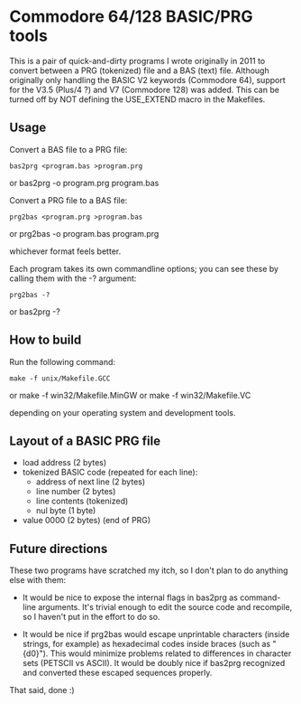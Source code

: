 Commodore 64/128 BASIC/PRG tools
================================

This is a pair of quick-and-dirty programs I wrote originally in 2011 to
convert between a PRG (tokenized) file and a BAS (text) file. Although
originally only handling the BASIC V2 keywords (Commodore 64), support 
for the V3.5 (Plus/4 ?) and V7 (Commodore 128) was added. This can be
turned off by NOT defining the USE_EXTEND macro in the Makefiles.


Usage
-----

Convert a BAS file to a PRG file:

    bas2prg <program.bas >program.prg
or
    bas2prg -o program.prg program.bas

Convert a PRG file to a BAS file:

    prg2bas <program.prg >program.bas
or
    prg2bas -o program.bas program.prg

whichever format feels better.

Each program takes its own commandline options; you can see these by calling
them with the -? argument:

    prg2bas -?
or
    bas2prg -?


How to build
------------

Run the following command:

    make -f unix/Makefile.GCC
or
    make -f win32/Makefile.MinGW
or
    make -f win32/Makefile.VC

depending on your operating system and development tools.


Layout of a BASIC PRG file
--------------------------

* load address (2 bytes)
* tokenized BASIC code (repeated for each line):
  * address of next line (2 bytes)
  * line number (2 bytes)
  * line contents (tokenized)
  * nul byte (1 byte)
* value 0000 (2 bytes) (end of PRG)


Future directions
-----------------

These two programs have scratched my itch, so I don't plan to do anything else
with them:

- It would be nice to expose the internal flags in bas2prg as command-line
  arguments. It's trivial enough to edit the source code and recompile, so I
  haven't put in the effort to do so.

- It would be nice if prg2bas would escape unprintable characters (inside
  strings, for example) as hexadecimal codes inside braces (such as "{d0}").
  This would minimize problems related to differences in character sets
  (PETSCII vs ASCII). It would be doubly nice if bas2prg recognized and
  converted these escaped sequences properly.

That said, done :)
